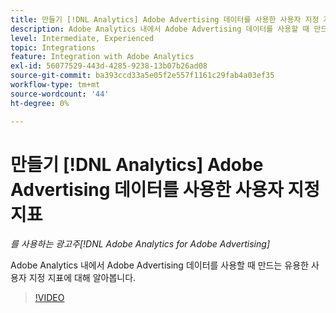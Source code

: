 ```yaml
---
title: 만들기 [!DNL Analytics] Adobe Advertising 데이터를 사용한 사용자 지정 지표
description: Adobe Analytics 내에서 Adobe Advertising 데이터를 사용할 때 만드는 유용한 사용자 지정 지표에 대해 알아봅니다.
level: Intermediate, Experienced
topic: Integrations
feature: Integration with Adobe Analytics
exl-id: 56077529-443d-4285-9238-13b07b26ad08
source-git-commit: ba393ccd33a5e05f2e557f1161c29fab4a03ef35
workflow-type: tm+mt
source-wordcount: '44'
ht-degree: 0%

---
```


# 만들기 [!DNL Analytics] Adobe Advertising 데이터를 사용한 사용자 지정 지표

*를 사용하는 광고주[!DNL Adobe Analytics for Adobe Advertising]*

Adobe Analytics 내에서 Adobe Advertising 데이터를 사용할 때 만드는 유용한 사용자 지정 지표에 대해 알아봅니다.

>[!VIDEO](https://video.tv.adobe.com/v/33919)
